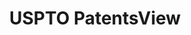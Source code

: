 ---
layout: default
bigquery: https://console.cloud.google.com/bigquery?p=patents-public-data&d=patentsview&page=dataset
citation: Attribution should be given to PatentsView for use, distribution, or derivative
  works.
code: https://github.com/CSSIP-AIR/PatentsView-Code-Snippets/
contributors: USPTO
cost: None
description: 'PatentsView includes US patent data including raw data (summaries, applications,
  pregrant applications), disambugations of inventors and assignees, and inventor
  gender estimates.  Also foreign priority data, # of figures and sheets, and government
  interest statements.'
documentation: https://patentsview.org/query/builder-faqs
last_edit: 04/11/2022, 14:59:47
location: https://patentsview.org/
maintained_by: USPTO
record_creation_timestamp: 12/2/2020 17:20:46
schema_fields:
- longitude
- filename
- f102_date
- ipc_class
- state
- sector_title
- classification_data_source
- latitude
- rel_id
- term_grant
- male_flag
- length
- disamb_assignee_id_20190312
- name_first
- subsection_id
- patent_id
- city
- county
- fname
- disamb_inventor_id_20200331
- assignee_id
- title
- latlong
- disamb_inventor_id_20190312
- num_sheets
- disamb_inventor_id_20180528
- type
- kind
- lname
- f371_date
- term_disclaimer
- designation
- subclass
- reldocno
- gi_statement
- term_extension
- num_figures
- disamb_assignee_id_20200929
- category
- deceased
- subcategory_id
- rawinventor_id
- field_id
- main_group
- disamb_inventor_id_20201229
- disamb_assignee_id_20191231
- number
- organization
- id
- section_id
- num
- symbol_position
- subgroup_id
- exemplary
- disamb_inventor_id_20171226
- disamb_inventor_id_20191008
- series_code
- status
- country
- action_date
- doctype
- section
- disamb_inventor_id_20190820
- citation_id
- level_three
- county_fips
- location_id
- group_id
- doc_type
- level_two
- name_last
- classification_value
- rule_47
- disamb_inventor_id_20181127
- disamb_assignee_id_20200630
- dependent
- classification_level
- lawyer_id
- state_fips
- lapse_of_patent
- rawassignee_id
- _102_date
- disamb_inventor_id_20170307
- mainclass_id
- applicant_type
- disamb_assignee_id_20181127
- disamb_inventor_id_20200929
- variety
- num_claims
- withdrawn
- name
- disclaimer_date
- disamb_assignee_id_20200331
- uuid
- application_id
- level_one
- rawlocation_id
- inventor_id
- role
- contract_award_number
- field_title
- disamb_inventor_id_20191231
- subclass_id
- country_transformed
- disamb_assignee_id_20191008
- male
- publication_number
- disamb_assignee_id_20190820
- abstract
- text
- sequence
- group
- relkind
- subgroup
- ipc_version_indicator
- attribution_status
- classification_status
- disamb_inventor_id_20171003
- latin_name
- date
- category_id
- _371_date
- organization_id
- disamb_inventor_id_20170808
- disamb_inventor_id_20200630
shortname: patentsview
tags:
- disambiguation
- United States
- gender
terms_of_use: Creative Commons Attribution 4.0 International License.
timeframe: 1963-1999
title: USPTO PatentsView
uuid: cf1780b1-e265-4e49-8d1d-83b9cfe0fd9a
---